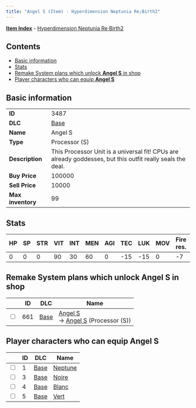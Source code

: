 ```yaml
---
title: "Angel S (Item) - Hyperdimension Neptunia Re;Birth2"
---
```


[**Item Index**](/neptunia/rb2/item/index.html) - [Hyperdimension Neptunia Re;Birth2](/neptunia/rb2)

## Contents

- [Basic information](#basic-information)
- [Stats](#stats)
- [Remake System plans which unlock **Angel S** in shop](#remake-system-plans-which-unlock-angel-s-in-shop)
- [Player characters who can equip **Angel S**](#player-characters-who-can-equip-angel-s)

## Basic information

|   |   |
| -- | -- |
| **ID** | 3487 |
| **DLC** | [Base](/neptunia/rb2/dlc/0-base.html) |
| **Name** | Angel S |
| **Type** | Processor (S) |
| **Description** | This Processor Unit is a universal fit! CPUs are already goddesses, but this outfit really seals the deal. |
| **Buy Price** | 100000 |
| **Sell Price** | 10000 |
| **Max inventory** | 99 |

## Stats

| HP | SP | STR | VIT | INT | MEN | AGI | TEC | LUK | MOV | Fire res. | Ice res. | Wind res. | Lightning res. |
| -- | -- | --- | --- | --- | --- | --- | --- | --- | --- | --------- | -------- | --------- | -------------- |
| 0 | 0 | 0 | 90 | 30 | 60 | 0 | -15 | -15 | 0 | -7 | 7 | 7 | -7 |

## Remake System plans which unlock **Angel S** in shop

|    | ID | DLC | Name |
| -- | -- | --- | ---- |
| <input type="checkbox" id="rb2-remake-0-661" class="trackbox" /> | 661 | [Base](/neptunia/rb2/dlc/0-base.html) | [Angel S](/neptunia/rb2/remake/0-661-angel-s.html)<br />→ [Angel S](/neptunia/rb2/item/0-3487-angel-s.html) (Processor (S)) |

## Player characters who can equip **Angel S**

|    | ID | DLC | Name |
| -- | -- | --- | ---- |
| <input type="checkbox" id="rb2-player-0-1" class="trackbox" /> | 1 | [Base](/neptunia/rb2/dlc/0-base.html) | [Neptune](/neptunia/rb2/player/0-1-neptune.html) |
| <input type="checkbox" id="rb2-player-0-3" class="trackbox" /> | 3 | [Base](/neptunia/rb2/dlc/0-base.html) | [Noire](/neptunia/rb2/player/0-3-noire.html) |
| <input type="checkbox" id="rb2-player-0-4" class="trackbox" /> | 4 | [Base](/neptunia/rb2/dlc/0-base.html) | [Blanc](/neptunia/rb2/player/0-4-blanc.html) |
| <input type="checkbox" id="rb2-player-0-5" class="trackbox" /> | 5 | [Base](/neptunia/rb2/dlc/0-base.html) | [Vert](/neptunia/rb2/player/0-5-vert.html) |